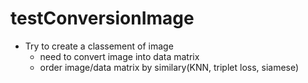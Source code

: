 # testConversionImage

- Try to create a classement of image
    - need to convert image into data matrix
    - order image/data matrix by similary(KNN, triplet loss, siamese)
